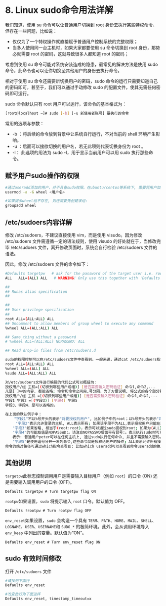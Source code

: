 # 8. Linux sudo命令用法详解

我们知道，使用 su 命令可以让普通用户切换到 root 身份去执行某些特权命令，但存在一些问题，比如说：

* 仅仅为了一个特权操作就直接赋予普通用户控制系统的完整权限；
* 当多人使用同一台主机时，如果大家都要使用 su 命令切换到 root 身份，那势必就需要 root 的密码，这就导致很多人都知道 root 的密码；

考虑到使用 su 命令可能对系统安装造成的隐患，最常见的解决方法是使用 sudo 命令，此命令也可以让你切换至其他用户的身份去执行命令。

相对于使用 su 命令还需要新切换用户的密码，sudo 命令的运行只需要知道自己的密码即可，甚至于，我们可以通过手动修改 sudo 的配置文件，使其无需任何密码即可运行。

sudo 命令默认只有 root 用户可以运行，该命令的基本格式为：

```bash
[root@localhost ~]# sudo [-b] [-u 新使用者账号] 要执行的命令
```

常用的选项与参数： 

* -b  ：将后续的命令放到背景中让系统自行运行，不对当前的 shell 环境产生影响。
* -u  ：后面可以接欲切换的用户名，若无此项则代表切换身份为 root 。
* -l： 此选项的用法为 sudo -l，用于显示当前用户可以用 sudo 执行那些命令。

## 赋予用户sudo操作的权限

```bash
#通过useradd添加的用户，并不具备sudo权限。在ubuntu/centos等系统下, 需要将用户加入admin组或者wheel组或者sudo组。以root用户身份执行如下命令, 将用户加入wheel/admin/sudo组:
usermod -a -G wheel <用户名>

#如果提示wheel组不存在, 则还需要先创建该组:
groupadd wheel
```

## /etc/sudoers内容详解

修改 /etc/sudoers，不建议直接使用 vim，而是使用 visudo。因为修改 /etc/sudoers  文件需遵循一定的语法规则，使用 visudo 的好处就在于，当修改完毕 /etc/sudoers 文件，离开修改页面时，系统会自行检验  /etc/sudoers 文件的语法。

因此，修改 /etc/sudoers 文件的命令如下：

```bash
#Defaults targetpw   # ask for the password of the target user i.e. root
ALL   ALL=(ALL) ALL   # WARNING! Only use this together with 'Defaults targetpw'!

##
## Runas alias specification
##

##
## User privilege specification
##
root ALL=(ALL:ALL) ALL
## Uncomment to allow members of group wheel to execute any command
%wheel ALL=(ALL:ALL) ALL

## Same thing without a password
# %wheel ALL=(ALL:ALL) NOPASSWD: ALL

## Read drop-in files from /etc/sudoers.d

```

```bash
sudo的权限控制可以在/etc/sudoers文件中查看到。一般来说，通过cat /etc/sudoers指令来查看该文件, 会看到如下几行代码:
root ALL=(ALL:ALL) ALL
%wheel ALL=(ALL) ALL
%sudo ALL=(ALL:ALL) ALL

对/etc/sudoers文件进行编辑的代码公式可以概括为:
授权用户/组 主机=[(切换到哪些用户或组)] [是否需要输入密码验证] 命令1,命令2,...
凡是[ ]中的内容, 都能省略; 命令和命令之间用,号分隔，为了方便说明, 将公式的各个部分称呼为字段1 - 字段5:
授权用户/组 主机 =[(切换到哪些用户或组)] [是否需要输入密码验证] 命令1,命令2,...
字段1 字段2 =[(字段3)] [字段4] 字段5
字段3、字段4，是可以省略的。

在上面的默认例子中：
	"字段1"不以%号开头的表示"将要授权的用户", 比如例子中的root；以%号开头的表示"将要授权的组", 比如例子中的%wheel组 和 %sudo组。
　	"字段2"表示允许登录的主机, ALL表示所有; 如果该字段不为ALL,表示授权用户只能在某些机器上登录本服务器来执行sudo命令. 比如:jack mycomputer=/usr/sbin/reboot,/usr/sbin/shutdown 表示: 普通用户jack在主机(或主机组)mycomputer上, 可以通过sudo执行reboot和shutdown两个命令。"字段3"和"字段4"省略。
　　"字段3"如果省略, 相当于(root:root)，表示可以通过sudo提权到root; 如果为(ALL)或者(ALL:ALL), 表示能够提权到(任意用户:任意用户组)。请注意，"字段3"如果没省略,必须使用( )双括号包含起来。这样才能区分是省略了"字段3"还是省略了"字段4"。
　　"字段4"的可能取值是NOPASSWD:。请注意NOPASSWD后面带有冒号:。表示执行sudo时可以不需要输入密码。比如:lucy ALL=(ALL) NOPASSWD: /bin/useradd表示: 普通用户lucy可以在任何主机上, 通过sudo执行/bin/useradd命令, 并且不需要输入密码.又比如:peter ALL=(ALL) NOPASSWD: ALL
　　表示: 普通用户peter可以在任何主机上, 通过sudo执行任何命令, 并且不需要输入密码。
　　"字段5"是使用逗号分开一系列命令,这些命令就是授权给用户的操作; ALL表示允许所有操作。命令都是使用绝对路径, 这是为了避免目录下有同名命令被执行，从而造成安全隐患。如果你将授权写成如下安全性欠妥的格式:lucy ALL=(ALL) chown,chmod,useradd那么用户就有可能创建一个他自己的程序, 也命名为userad, 然后放在它的本地路径中, 如此一来他就能够使用root来执行这个"名为useradd的程序"。这是相当危险的!
命令的绝对路径可通过which指令查看到: 比如which useradd可以查看到命令useradd的绝对路径: /usr/sbin/useradd
```

## 其他说明

​`targetpw`​此标志控制调用用户是需要输入目标用户（例如 `root`​）的口令 (ON) 还是需要输入调用用户的口令 (OFF)。

```
Defaults targetpw # Turn targetpw flag ON
```

​`rootpw`​如果设置，`sudo`​ 将提示输入 `root`​ 口令。默认值为 OFF。

```
Defaults !rootpw # Turn rootpw flag OFF
```

​`env_reset`​如果设置，`sudo`​ 会构造一个具有 `TERM`​、`PATH`​、`HOME`​、`MAIL`​、`SHELL`​、`LOGNAME`​、`USER`​、`USERNAME`​ 和 `SUDO_*`​ 的极简环境。此外，会从调用环境导入 `env_keep`​ 中列出的变量。默认值为“ON”。

```
Defaults env_reset # Turn env_reset flag ON
```

## sudo 有效时间修改

打开 `/etc/sudoers`​ 文件

```bash
#请找到下面行
Defaults env_reset

#改变此行为下面这样
Defaults env_reset, timestamp_timeout=x
```

‍
